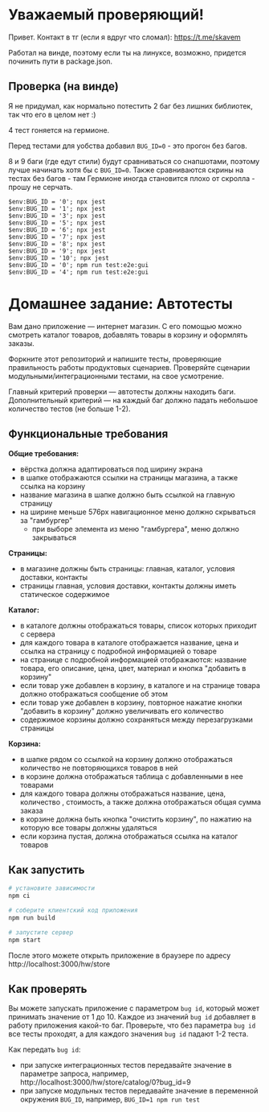 # Уважаемый проверяющий!
Привет. Контакт в тг (если я вдруг что сломал): https://t.me/skavem

Работал на винде, поэтому если ты на линуксе, возможно, придется починить пути в package.json.

## Проверка (на винде)
Я не придумал, как нормально потестить 2 баг без лишних библиотек, так что его в целом нет :)

4 тест гоняется на гермионе.

Перед тестами для уобства добавил `BUG_ID=0` - это прогон без багов.

8 и 9 баги (где едут стили) будут сравниваться со снапшотами, поэтому лучше начинать хотя бы c `BUG_ID=0`.
Также сравниваются скрины на тестах без багов - там Гермионе иногда становится плохо от скролла - прошу не серчать.

```
$env:BUG_ID = '0'; npx jest
$env:BUG_ID = '1'; npx jest
$env:BUG_ID = '3'; npx jest
$env:BUG_ID = '5'; npx jest
$env:BUG_ID = '6'; npx jest
$env:BUG_ID = '7'; npx jest
$env:BUG_ID = '8'; npx jest
$env:BUG_ID = '9'; npx jest
$env:BUG_ID = '10'; npx jest
$env:BUG_ID = '0'; npm run test:e2e:gui
$env:BUG_ID = '4'; npm run test:e2e:gui
```


# Домашнее задание: Автотесты

Вам дано приложение — интернет магазин. С его помощью можно смотреть каталог товаров, добавлять товары в корзину и оформлять заказы.

Форкните этот репозиторий и напишите тесты, проверяющие правильность работы продуктовых сценариев. Проверяйте сценарии модульными/интеграционными тестами, на свое усмотрение.

Главный критерий проверки — автотесты должны находить баги. Дополнительный критерий — на каждый баг должно падать небольшое количество тестов (не больше 1-2).

## Функциональные требования

**Общие требования:**
- вёрстка должна адаптироваться под ширину экрана
- в шапке отображаются ссылки на страницы магазина, а также ссылка на корзину
- название магазина в шапке должно быть ссылкой на главную страницу
- на ширине меньше 576px навигационное меню должно скрываться за "гамбургер"
  - при выборе элемента из меню "гамбургера", меню должно закрываться

**Страницы:**
- в магазине должны быть страницы: главная, каталог, условия доставки, контакты
- страницы главная, условия доставки, контакты должны иметь статическое содержимое

**Каталог:**
- в каталоге должны отображаться товары, список которых приходит с сервера
- для каждого товара в каталоге отображается название, цена и ссылка на страницу с подробной информацией о товаре
- на странице с подробной информацией отображаются: название товара, его описание, цена, цвет, материал и кнопка "добавить в корзину"
- если товар уже добавлен в корзину, в каталоге и на странице товара должно отображаться сообщение об этом
- если товар уже добавлен в корзину, повторное нажатие кнопки "добавить в корзину" должно увеличивать его количество
- содержимое корзины должно сохраняться между перезагрузками страницы

**Корзина:**
- в шапке рядом со ссылкой на корзину должно отображаться количество не повторяющихся товаров в ней
- в корзине должна отображаться таблица с добавленными в нее товарами
- для каждого товара должны отображаться название, цена, количество , стоимость, а также должна отображаться общая сумма заказа
- в корзине должна быть кнопка "очистить корзину", по нажатию на которую все товары должны удаляться
- если корзина пустая, должна отображаться ссылка на каталог товаров


## Как запустить

```sh
# установите зависимости
npm ci

# соберите клиентский код приложения
npm run build

# запустите сервер
npm start
```

После этого можете открыть приложение в браузере по адресу http://localhost:3000/hw/store

## Как проверять

Вы можете запускать приложение с параметром `bug id`, который может принимать значение от 1 до 10. Каждое из значений `bug id` добавляет в работу приложения какой-то баг. Проверьте, что без параметра `bug id` все тесты проходят, а для каждого значения `bug id` падают 1-2 теста.

Как передать `bug id`:
- при запуске интеграционных тестов передавайте значение в параметре запроса, например, http://localhost:3000/hw/store/catalog/0?bug_id=9
- при запуске модульных тестов передавайте значение в переменной окружения `BUG_ID`, например, `BUG_ID=1 npm run test`

